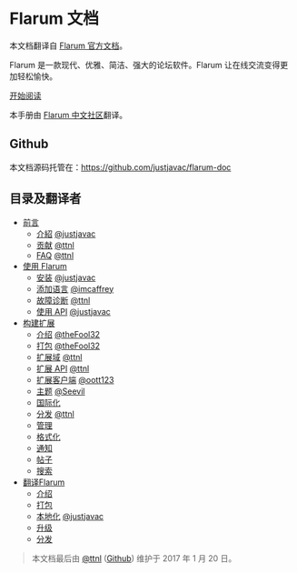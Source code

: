 # Flarum 文档

本文档翻译自 [Flarum 官方文档](http://flarum.org/docs/)。

Flarum 是一款现代、优雅、简洁、强大的论坛软件。Flarum 让在线交流变得更加轻松愉快。

[开始阅读](http://flarum.org.cn/docs/)

本手册由 [Flarum 中文社区](http://discuss.flarum.org.cn)翻译。

## Github

本文档源码托管在：https://github.com/justjavac/flarum-doc

## 目录及翻译者

* [前言](preface/README.md)
    * [介紹](preface/introduction.md) [@justjavac](https://github.com/justjavac)
    * [贡献](preface/contributing.md) [@ttnl](https://github.com/ttnl)
    * [FAQ](preface/faq.md) [@ttnl](https://github.com/ttnl)
* [使用 Flarum](using/README.md)
    * [安装](using/installation.md) [@justjavac](https://github.com/justjavac)
    * [添加语言](using/languages.md)  [@imcaffrey](https://github.com/imcaffrey)
    * [故障诊断](using/troubleshooting.md) [@ttnl](https://github.com/ttnl)
    * [使用 API](using/api.md) [@justjavac](https://github.com/justjavac)
* [构建扩展](extend/README.md)
    * [介绍](extend/introduction.md) [@theFool32](https://github.com/theFool32)
    * [打包](extend/packaging.md) [@theFool32](https://github.com/theFool32)
    * [扩展域](extend/domain.md) [@ttnl](https://github.com/ttnl)
    * [扩展 API](extend/api.md) [@ttnl](https://github.com/ttnl)
    * [扩展客户端](extend/client.md) [@oott123](https://github.com/oott123)
    * [主题](extend/themes.md) [@Seevil](https://github.com/Seevil)
    * [国际化](extend/internationalization.md)
    * [分发](extend/distribution.md) [@ttnl](https://github.com/ttnl)
    * [管理](extend/admin.md)
    * [格式化](extend/formatting.md)
    * [通知](extend/notifications.md)
    * [帖子](extend/posts.md)
    * [搜索](extend/search.md)
* [翻译Flarum](translate/README.md)
    * [介绍](translate/introduction.md)
    * [打包](translate/packaging.md)
    * [本地化](translate/localization.md) [@justjavac](https://github.com/justjavac)
    * [升级](translate/updating.md)
    * [分发](translate/distribution.md)
    



 > 本文档最后由 [@ttnl](https://github.com/ttnl) ([Github](https://github.com/momosaki)) 维护于 2017 年 1 月 20 日。
 <!-- 更改了一些措辞，更新了文章内容。 -->
